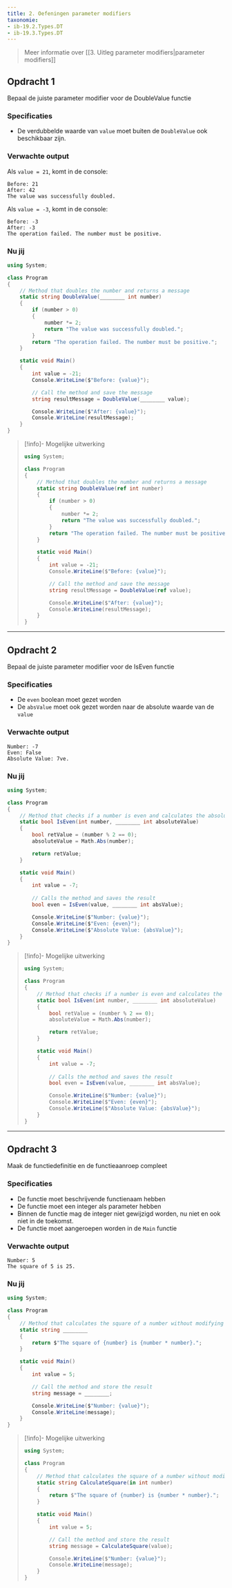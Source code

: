 ```yaml
---
title: 2. Oefeningen parameter modifiers
taxonomie:
- ib-19.2.Types.DT
- ib-19.3.Types.DT
---
```

> Meer informatie over [[3. Uitleg parameter modifiers|parameter modifiers]]

## Opdracht 1
Bepaal de juiste parameter modifier voor de DoubleValue functie

### Specificaties
- De verdubbelde waarde van `value` moet buiten de `DoubleValue` ook beschikbaar zijn.

### Verwachte output
Als `value = 21`, komt in de console:
```
Before: 21
After: 42
The value was successfully doubled.
```
Als `value = -3`, komt in de console:
```
Before: -3
After: -3
The operation failed. The number must be positive.
```
### Nu jij
```csharp
using System;

class Program
{
    // Method that doubles the number and returns a message
    static string DoubleValue(________ int number)
    {
        if (number > 0)
        {
            number *= 2;
            return "The value was successfully doubled.";
        }
        return "The operation failed. The number must be positive.";
    }

    static void Main()
    {
        int value = -21;
        Console.WriteLine($"Before: {value}");

        // Call the method and save the message
        string resultMessage = DoubleValue(________ value);

        Console.WriteLine($"After: {value}");
        Console.WriteLine(resultMessage);
    }
}
```

> [!info]- Mogelijke uitwerking
> ``` csharp
> using System;
> 
> class Program
> {
>     // Method that doubles the number and returns a message
>     static string DoubleValue(ref int number)
>     {
>         if (number > 0)
>         {
>             number *= 2;
>             return "The value was successfully doubled.";
>         }
>         return "The operation failed. The number must be positive.";
>     }
> 
>     static void Main()
>     {
>         int value = -21;
>         Console.WriteLine($"Before: {value}");
> 
>         // Call the method and save the message
>         string resultMessage = DoubleValue(ref value);
> 
>         Console.WriteLine($"After: {value}");
>         Console.WriteLine(resultMessage);
>     }
> }
> ```

---

## Opdracht 2
Bepaal de juiste parameter modifier voor de IsEven functie

### Specificaties
- De `even` boolean moet gezet worden
- De `absValue` moet ook gezet worden naar de absolute waarde van de `value`

### Verwachte output
```
Number: -7
Even: False
Absolute Value: 7ve.
```
### Nu jij
```csharp
using System;

class Program
{
    // Method that checks if a number is even and calculates the absolute value
    static bool IsEven(int number, ________ int absoluteValue)
    {
        bool retValue = (number % 2 == 0);
        absoluteValue = Math.Abs(number);

        return retValue;
    }

    static void Main()
    {
        int value = -7;
        
        // Calls the method and saves the result
        bool even = IsEven(value, ________ int absValue);

        Console.WriteLine($"Number: {value}");
        Console.WriteLine($"Even: {even}");
        Console.WriteLine($"Absolute Value: {absValue}");
    }
}

```

> [!info]- Mogelijke uitwerking
> ``` csharp
> using System;
> 
> class Program
> {
>     // Method that checks if a number is even and calculates the absolute value
>     static bool IsEven(int number, ________ int absoluteValue)
>     {
>         bool retValue = (number % 2 == 0);
>         absoluteValue = Math.Abs(number);
> 
>         return retValue;
>     }
> 
>     static void Main()
>     {
>         int value = -7;
>         
>         // Calls the method and saves the result
>         bool even = IsEven(value, ________ int absValue);
> 
>         Console.WriteLine($"Number: {value}");
>         Console.WriteLine($"Even: {even}");
>         Console.WriteLine($"Absolute Value: {absValue}");
>     }
> }
> ```

---

## Opdracht 3
Maak de functiedefinitie en de functieaanroep compleet

### Specificaties
- De functie moet beschrijvende functienaam hebben
- De functie moet een integer als parameter hebben
- Binnen de functie mag de integer niet gewijzigd worden, nu niet en ook niet in de toekomst.
- De functie moet aangeroepen worden in de `Main` functie

### Verwachte output
```
Number: 5
The square of 5 is 25.
```
### Nu jij
```csharp
using System;

class Program
{
    // Method that calculates the square of a number without modifying the value of 'number'
    static string ________
    {
        return $"The square of {number} is {number * number}.";
    }

    static void Main()
    {
        int value = 5;

        // Call the method and store the result
        string message = ________;

        Console.WriteLine($"Number: {value}");
        Console.WriteLine(message);
    }
}


```

> [!info]- Mogelijke uitwerking
> ``` csharp
> using System;
> 
> class Program
> {
>     // Method that calculates the square of a number without modifying the value of 'number'
>     static string CalculateSquare(in int number)
>     {
>         return $"The square of {number} is {number * number}.";
>     }
> 
>     static void Main()
>     {
>         int value = 5;
> 
>         // Call the method and store the result
>         string message = CalculateSquare(value);
> 
>         Console.WriteLine($"Number: {value}");
>         Console.WriteLine(message);
>     }
> }
> 
> ```